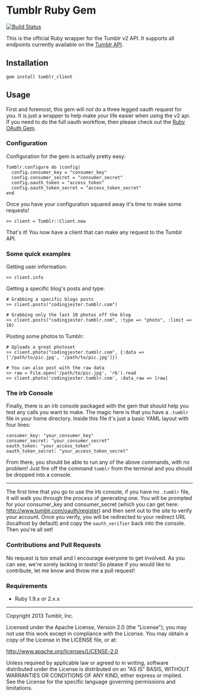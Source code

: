 # Tumblr Ruby Gem

[![Build Status](https://secure.travis-ci.org/tumblr/tumblr_client.png)](http://travis-ci.org/tumblr/tumblr_client)

This is the official Ruby wrapper for the Tumblr v2 API. It supports all
endpoints currently available on the
[Tumblr API](http://www.tumblr.com/docs/en/api/v2).

## Installation

    gem install tumblr_client

## Usage

First and foremost, this gem will *not* do a three legged oauth request for you. It is just a wrapper to help make
your life easier when using the v2 api. If you need to do the full oauth workflow, then please check out the 
[Ruby OAuth Gem](http://oauth.rubyforge.org/).

### Configuration

Configuration for the gem is actually pretty easy:

    Tumblr.configure do |config|
      config.consumer_key = "consumer_key"
      config.consumer_secret = "consumer_secret"
      config.oauth_token = "access_token"
      config.oauth_token_secret = "access_token_secret"
    end

Once you have your configuration squared away it's time to make some requests!

    >> client = Tumblr::Client.new

That's it! You now have a client that can make any request to the Tumblr API.

### Some quick examples

Getting user information:

    >> client.info

Getting a specific blog's posts and type:

    # Grabbing a specific blogs posts
    >> client.posts("codingjester.tumblr.com")

    # Grabbing only the last 10 photos off the blog
    >> client.posts("codingjester.tumblr.com", :type => "photo", :limit => 10)


Posting some photos to Tumblr:

    # Uploads a great photoset
    >> client.photo("codingjester.tumblr.com", {:data => ['/path/to/pic.jpg', '/path/to/pic.jpg']}) 

    # You can also post with the raw data
    >> raw = File.open('/path/to/pic.jpg', 'rb').read
    >> client.photo('codingjester.tumblr.com', :data_raw => [raw]

### The irb Console

Finally, there is an irb console packaged with the gem that should help you test any calls you want to make.
The magic here is that you have a `.tumblr` file in your home directory. Inside this file it's just a basic
YAML layout with four lines:

    consumer_key: "your_consumer_key"
    consumer_secret: "your_consumer_secret"
    oauth_token: "your_access_token"
    oauth_token_secret: "your_access_token_secret"

From there, you should be able to run any of the above commands, with no problem! Just fire off the command `tumblr`
from the terminal and you should be dropped into a console.

---

The first time that you go to use the irb console, if you have no `.tumblr`
file, it will walk you through the process of generating one.  You will
be prompted for your consumer_key and consumer_secret (which you can get
here: http://www.tumblr.com/oauth/register) and then sent out to the site
to verify your account.  Once you verify, you will be redirected to your
redirect URL (localhost by default) and copy the `oauth_verifier` back into the
console.  Then you're all set!

### Contributions and Pull Requests

No request is too small and I encourage everyone to get involved. As you can see, we're sorely lacking in tests! So
please if you would like to contribute, let me know and throw me a pull request!

### Requirements

* Ruby 1.9.x or 2.x.x

---

Copyright 2013 Tumblr, Inc.

Licensed under the Apache License, Version 2.0 (the "License"); you may not
use this work except in compliance with the License. You may obtain a copy of
the License in the LICENSE file, or at:

http://www.apache.org/licenses/LICENSE-2.0

Unless required by applicable law or agreed to in writing, software
distributed under the License is distributed on an "AS IS" BASIS, WITHOUT
WARRANTIES OR CONDITIONS OF ANY KIND, either express or implied. See the
License for the specific language governing permissions and limitations.
